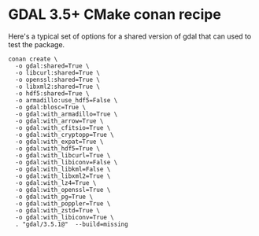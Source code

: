 # GDAL 3.5+ CMake conan recipe


Here's a typical set of options for a shared version of gdal that can used to test the package.


```
conan create \
  -o gdal:shared=True \
  -o libcurl:shared=True \
  -o openssl:shared=True \
  -o libxml2:shared=True \
  -o hdf5:shared=True \
  -o armadillo:use_hdf5=False \
  -o gdal:blosc=True \
  -o gdal:with_armadillo=True \
  -o gdal:with_arrow=True \
  -o gdal:with_cfitsio=True \
  -o gdal:with_cryptopp=True \
  -o gdal:with_expat=True \
  -o gdal:with_hdf5=True \
  -o gdal:with_libcurl=True \
  -o gdal:with_libiconv=False \
  -o gdal:with_libkml=False \
  -o gdal:with_libxml2=True \
  -o gdal:with_lz4=True \
  -o gdal:with_openssl=True \
  -o gdal:with_pg=True \
  -o gdal:with_poppler=True \
  -o gdal:with_zstd=True \
  -o gdal:with_libiconv=True \
  . "gdal/3.5.1@"  --build=missing
```
